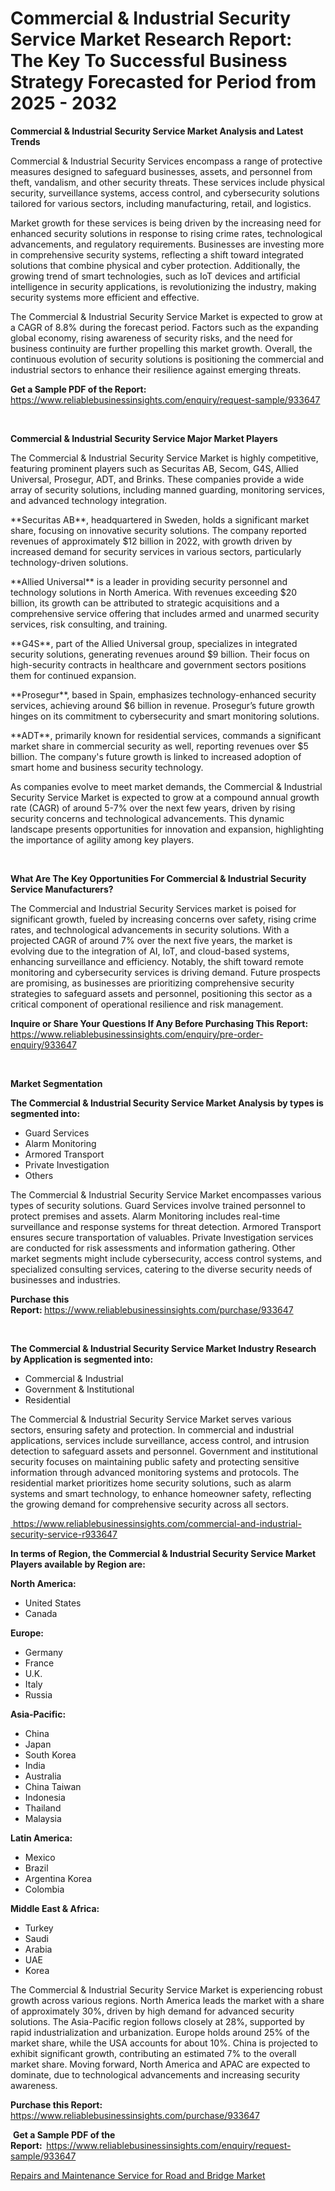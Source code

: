 <p><h1>Commercial & Industrial Security Service Market Research Report: The Key To Successful Business Strategy Forecasted for Period from 2025 - 2032</h1></p><p><strong>Commercial & Industrial Security Service Market Analysis and Latest Trends</strong></p>
<p><p>Commercial & Industrial Security Services encompass a range of protective measures designed to safeguard businesses, assets, and personnel from theft, vandalism, and other security threats. These services include physical security, surveillance systems, access control, and cybersecurity solutions tailored for various sectors, including manufacturing, retail, and logistics.</p><p>Market growth for these services is being driven by the increasing need for enhanced security solutions in response to rising crime rates, technological advancements, and regulatory requirements. Businesses are investing more in comprehensive security systems, reflecting a shift toward integrated solutions that combine physical and cyber protection. Additionally, the growing trend of smart technologies, such as IoT devices and artificial intelligence in security applications, is revolutionizing the industry, making security systems more efficient and effective.</p><p>The Commercial & Industrial Security Service Market is expected to grow at a CAGR of 8.8% during the forecast period. Factors such as the expanding global economy, rising awareness of security risks, and the need for business continuity are further propelling this market growth. Overall, the continuous evolution of security solutions is positioning the commercial and industrial sectors to enhance their resilience against emerging threats.</p></p>
<p><strong>Get a Sample PDF of the Report:&nbsp;</strong> <a href="https://www.reliablebusinessinsights.com/enquiry/request-sample/933647?utm_campaign=1581&utm_medium=2&utm_source=Github&utm_content=ia&utm_term=07032025&utm_id=commercial-industrial-security-service">https://www.reliablebusinessinsights.com/enquiry/request-sample/933647</a></p>
<p>&nbsp;</p>
<p><strong>Commercial & Industrial Security Service Major Market Players</strong></p>
<p><p>The Commercial & Industrial Security Service Market is highly competitive, featuring prominent players such as Securitas AB, Secom, G4S, Allied Universal, Prosegur, ADT, and Brinks. These companies provide a wide array of security solutions, including manned guarding, monitoring services, and advanced technology integration.</p><p>**Securitas AB**, headquartered in Sweden, holds a significant market share, focusing on innovative security solutions. The company reported revenues of approximately $12 billion in 2022, with growth driven by increased demand for security services in various sectors, particularly technology-driven solutions.</p><p>**Allied Universal** is a leader in providing security personnel and technology solutions in North America. With revenues exceeding $20 billion, its growth can be attributed to strategic acquisitions and a comprehensive service offering that includes armed and unarmed security services, risk consulting, and training.</p><p>**G4S**, part of the Allied Universal group, specializes in integrated security solutions, generating revenues around $9 billion. Their focus on high-security contracts in healthcare and government sectors positions them for continued expansion.</p><p>**Prosegur**, based in Spain, emphasizes technology-enhanced security services, achieving around $6 billion in revenue. Prosegur’s future growth hinges on its commitment to cybersecurity and smart monitoring solutions.</p><p>**ADT**, primarily known for residential services, commands a significant market share in commercial security as well, reporting revenues over $5 billion. The company's future growth is linked to increased adoption of smart home and business security technology.</p><p>As companies evolve to meet market demands, the Commercial & Industrial Security Service Market is expected to grow at a compound annual growth rate (CAGR) of around 5-7% over the next few years, driven by rising security concerns and technological advancements. This dynamic landscape presents opportunities for innovation and expansion, highlighting the importance of agility among key players.</p></p>
<p>&nbsp;</p>
<p><strong>What Are The Key Opportunities For Commercial & Industrial Security Service Manufacturers?</strong></p>
<p><p>The Commercial and Industrial Security Services market is poised for significant growth, fueled by increasing concerns over safety, rising crime rates, and technological advancements in security solutions. With a projected CAGR of around 7% over the next five years, the market is evolving due to the integration of AI, IoT, and cloud-based systems, enhancing surveillance and efficiency. Notably, the shift toward remote monitoring and cybersecurity services is driving demand. Future prospects are promising, as businesses are prioritizing comprehensive security strategies to safeguard assets and personnel, positioning this sector as a critical component of operational resilience and risk management.</p></p>
<p><strong>Inquire or Share Your Questions If Any Before Purchasing This Report:</strong> <a href="https://www.reliablebusinessinsights.com/enquiry/pre-order-enquiry/933647?utm_campaign=1581&utm_medium=2&utm_source=Github&utm_content=ia&utm_term=07032025&utm_id=commercial-industrial-security-service">https://www.reliablebusinessinsights.com/enquiry/pre-order-enquiry/933647</a></p>
<p>&nbsp;</p>
<p><strong>Market Segmentation</strong></p>
<p><strong>The Commercial & Industrial Security Service Market Analysis by types is segmented into:</strong></p>
<p><ul><li>Guard Services</li><li>Alarm Monitoring</li><li>Armored Transport</li><li>Private Investigation</li><li>Others</li></ul></p>
<p><p>The Commercial & Industrial Security Service Market encompasses various types of security solutions. Guard Services involve trained personnel to protect premises and assets. Alarm Monitoring includes real-time surveillance and response systems for threat detection. Armored Transport ensures secure transportation of valuables. Private Investigation services are conducted for risk assessments and information gathering. Other market segments might include cybersecurity, access control systems, and specialized consulting services, catering to the diverse security needs of businesses and industries.</p></p>
<p><strong>Purchase this Report:&nbsp;</strong><a href="https://www.reliablebusinessinsights.com/purchase/933647?utm_campaign=1581&utm_medium=2&utm_source=Github&utm_content=ia&utm_term=07032025&utm_id=commercial-industrial-security-service">https://www.reliablebusinessinsights.com/purchase/933647</a></p>
<p>&nbsp;</p>
<p><strong>The Commercial & Industrial Security Service Market Industry Research by Application is segmented into:</strong></p>
<p><ul><li>Commercial & Industrial</li><li>Government & Institutional</li><li>Residential</li></ul></p>
<p><p>The Commercial & Industrial Security Service Market serves various sectors, ensuring safety and protection. In commercial and industrial applications, services include surveillance, access control, and intrusion detection to safeguard assets and personnel. Government and institutional security focuses on maintaining public safety and protecting sensitive information through advanced monitoring systems and protocols. The residential market prioritizes home security solutions, such as alarm systems and smart technology, to enhance homeowner safety, reflecting the growing demand for comprehensive security across all sectors.</p></p>
<p><a href="https://www.reliablebusinessinsights.com/commercial-and-industrial-security-service-r933647?utm_campaign=1581&utm_medium=2&utm_source=Github&utm_content=ia&utm_term=07032025&utm_id=commercial-industrial-security-service">&nbsp;https://www.reliablebusinessinsights.com/commercial-and-industrial-security-service-r933647</a></p>
<p><strong>In terms of Region, the Commercial & Industrial Security Service Market Players available by Region are:</strong></p>
<p>
    <p> <strong> North America: </strong>
        <ul>
            <li>United States</li>
            <li>Canada</li>
        </ul>
        </p> 
    <p> <strong> Europe: </strong>
        <ul>
            <li>Germany</li>
            <li>France</li>
            <li>U.K.</li>
            <li>Italy</li>
            <li>Russia</li>
        </ul>
        </p> 
    <p> <strong> Asia-Pacific: </strong>
        <ul>
            <li>China</li>
            <li>Japan</li>
            <li>South Korea</li>
            <li>India</li>
            <li>Australia</li>
            <li>China Taiwan</li>
            <li>Indonesia</li>
            <li>Thailand</li>
            <li>Malaysia</li>
        </ul>
        </p> 
    <p> <strong> Latin America: </strong>
        <ul>
            <li>Mexico</li>
            <li>Brazil</li>
            <li>Argentina Korea</li>
            <li>Colombia</li>
        </ul>
        </p> 
    <p> <strong> Middle East & Africa: </strong>
        <ul>
            <li>Turkey</li>
            <li>Saudi</li>
            <li>Arabia</li>
            <li>UAE</li>
            <li>Korea</li>
        </ul>
    </p>
    </p>
<p><p>The Commercial & Industrial Security Service Market is experiencing robust growth across various regions. North America leads the market with a share of approximately 30%, driven by high demand for advanced security solutions. The Asia-Pacific region follows closely at 28%, supported by rapid industrialization and urbanization. Europe holds around 25% of the market share, while the USA accounts for about 10%. China is projected to exhibit significant growth, contributing an estimated 7% to the overall market share. Moving forward, North America and APAC are expected to dominate, due to technological advancements and increasing security awareness.</p></p>
<p><strong>Purchase this Report: </strong><a href="https://www.reliablebusinessinsights.com/purchase/933647?utm_campaign=1581&utm_medium=2&utm_source=Github&utm_content=ia&utm_term=07032025&utm_id=commercial-industrial-security-service">https://www.reliablebusinessinsights.com/purchase/933647</a></p>
<p>&nbsp;<strong>Get a Sample PDF of the Report:&nbsp;&nbsp;</strong><a href="https://www.reliablebusinessinsights.com/enquiry/request-sample/933647?utm_campaign=1581&utm_medium=2&utm_source=Github&utm_content=ia&utm_term=07032025&utm_id=commercial-industrial-security-service">https://www.reliablebusinessinsights.com/enquiry/request-sample/933647</a></p>
<p><strong></strong></p>
<p><p><a href="https://github.com/yoshih12/Market-Research-Report-List-4/blob/main/repairs-and-maintenance-service-for-road-and-bridge-market.md?utm_campaign=1581&utm_medium=2&utm_source=Github&utm_content=ia&utm_term=07032025&utm_id=commercial-industrial-security-service">Repairs and Maintenance Service for Road and Bridge Market</a></p></p>